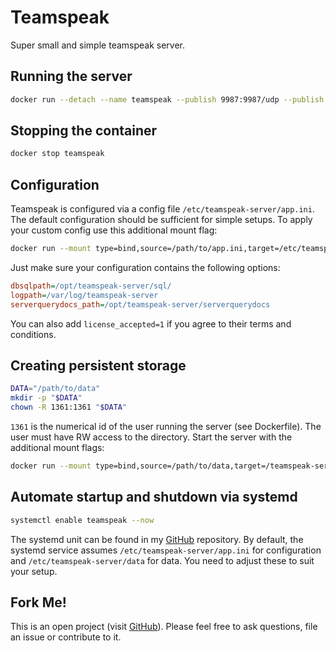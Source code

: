 # Teamspeak
Super small and simple teamspeak server.

## Running the server
```bash
docker run --detach --name teamspeak --publish 9987:9987/udp --publish 10011:10011/tcp --publish 30033:30033/tcp hetsh/teamspeak
```

## Stopping the container
```bash
docker stop teamspeak
```

## Configuration
Teamspeak is configured via a config file `/etc/teamspeak-server/app.ini`.
The default configuration should be sufficient for simple setups.
To apply your custom config use this additional mount flag:
```bash
docker run --mount type=bind,source=/path/to/app.ini,target=/etc/teamspeak-server/app.ini ...
```
Just make sure your configuration contains the following options:
```ini
dbsqlpath=/opt/teamspeak-server/sql/
logpath=/var/log/teamspeak-server
serverquerydocs_path=/opt/teamspeak-server/serverquerydocs
```
You can also add `license_accepted=1` if you agree to their terms and conditions.

## Creating persistent storage
```bash
DATA="/path/to/data"
mkdir -p "$DATA"
chown -R 1361:1361 "$DATA"
```
`1361` is the numerical id of the user running the server (see Dockerfile).
The user must have RW access to the directory.
Start the server with the additional mount flags:
```bash
docker run --mount type=bind,source=/path/to/data,target=/teamspeak-server-data ...
```

## Automate startup and shutdown via systemd
```bash
systemctl enable teamspeak --now
```
The systemd unit can be found in my [GitHub](https://github.com/Hetsh/docker-teamspeak) repository.
By default, the systemd service assumes `/etc/teamspeak-server/app.ini` for configuration and `/etc/teamspeak-server/data` for data.
You need to adjust these to suit your setup.

## Fork Me!
This is an open project (visit [GitHub](https://github.com/Hetsh/docker-teamspeak)). Please feel free to ask questions, file an issue or contribute to it.
